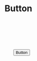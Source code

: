 # Button

<code>
<html>
  <head>
    <title>Hello World</title>
    <link
  rel="stylesheet"
  href="https://cdn.jsdelivr.net/gh/Japroz-Saini/Aurora/src/Aurora.css"
/>
  </head>
  <body>
    <button class='btn-black'>Button</button>
<!-- Aurora JS -->
<script src="https://cdn.jsdelivr.net/gh/Japroz-Saini/Aurora/src/Aurora.js"></script>
  </body>
</html>
</code>
